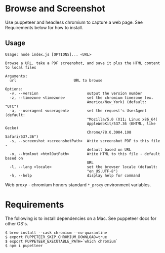 # Browse and Screenshot
Use puppeteer and headless chromium to capture a web page. See Requirements below for how to install.

## Usage
```shell
Usage: node index.js [OPTIONS]... <URL>

Browse a URL, take a PDF screenshot, and save it plus the HTML content to local files

Arguments:
  url                          URL to browse

Options:
  -v, --version                      output the version number
  -z, --timezone <timezone>          set the chromium timezone (ex.
                                     America/New_York) (default: "UTC")
  -a, --useragent <useragent>        set the request's UserAgent (default:
                                     "Mozilla/5.0 (X11; Linux x86_64)
                                     AppleWebKit/537.36 (KHTML, like Gecko)
                                     Chrome/78.0.3904.108 Safari/537.36")
  -s, --screenshot <screenshotPath>  Write screenshot PDF to this file -
                                     default based on URL
  -o, --htmlout <htmlOutPath>        Write HTML to this file - default based on
                                     URL
  -l, --lang <locale>                set the browser locale (default:
                                     "en_US.UTF-8")
  -h, --help                         display help for command
```
Web proxy - chromium honors standard `*_proxy` environment variables.

# Requirements
The following is to install dependencies on a Mac. See puppeteer docs for other OS's.
```shell
$ brew install --cask chromium --no-quarantine
$ export PUPPETEER_SKIP_CHROMIUM_DOWNLOAD=true
$ export PUPPETEER_EXECUTABLE_PATH=`which chromium`
$ npm i pupetteer
```